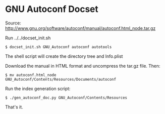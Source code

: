 GNU Autoconf Docset
===================
Source: http://www.gnu.org/software/autoconf/manual/autoconf.html_node.tar.gz

Run ../../docset_init.sh
```
$ docset_init.sh GNU_Autoconf autoconf autotools
```
The shell script will create the directory tree and Info.plist

Download the manual in HTML format and uncompress the tar.gz file. Then:
```
$ mv autoconf.html_node GNU_Autoconf/Contents/Resources/Documents/autoconf
```

Run the index generation script:
```
$ ./gen_autoconf_doc.py GNU_Autoconf/Contents/Resources
```

That's it.
